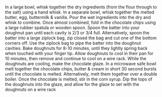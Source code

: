 In a large bowl, whisk together the dry ingredients (from the flour through to the salt) using a hand whisk. In a separate bowl, whisk together the melted butter, egg, buttermilk & vanilla. Pour the wet ingredients into the dry and whisk to combine. Once almost combined, fold in the chocolate chips using a large rubber spatula or wooden spoon. Spoon the batter into your doughnut pan until each cavity is 2/3 or 3/4 full. Alternatively, spoon the batter into a large ziplock bag, zip closed the bag and cut one of the bottom corners off. Use the ziplock bag to pipe the batter into the doughnut cavities. Bake doughnuts for 8-10 minutes, until they lightly spring back when touched with your finger tip. Allow doughnuts to cool in their pan for 10 minutes, then remove and continue to cool on a wire rack. While the doughnuts are cooling, make the chocolate glaze. In a microwave safe bowl melt together the chocolate chips, butter & cream in short 30 second bursts until the chocolate is melted. Alternatively, melt them together over a double boiler. Once the chocolate is melted, stir in the corn syrup. Dip the tops of the doughnuts into the glaze, and allow for the glaze to set with the doughnuts on a wire rack